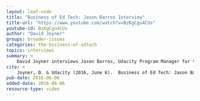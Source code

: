 ```yaml
---
layout: leaf-node
title: "Business of Ed Tech: Jason Barros Interview"
title-url: "https://www.youtube.com/watch?v=BzKgCgu4CUs"
youtube-id: BzKgCgu4CUs
author: "David Joyner"
groups: broader-issues
categories: the-business-of-edtech
topics: interviews
summary: >
    David Joyner interviews Jason Barros, Udacity Program Manager for the Georgia Tech team, about the business side of Educational Technology.
cite: >
    Joyner, D. & Udacity (2016, June 6).  Business of Ed Tech: Jason Barros Interview. Retrieved from https://www.youtube.com/watch?v=BzKgCgu4CUs
pub-date: 2016-06-06
added-date: 2016-06-06
resource-type: video
---
```

